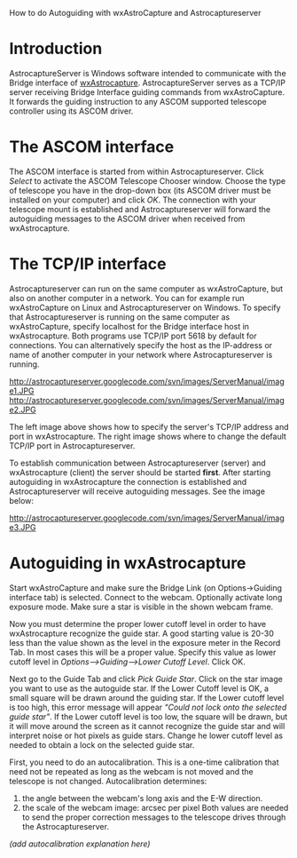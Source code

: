 How to do Autoguiding with wxAstroCapture and Astrocaptureserver

# Introduction #

AstrocaptureServer is Windows software intended to communicate with the Bridge interface of [wxAstrocapture](http://arnholm.org/astro/software/wxAstroCapture/).
AstrocaptureServer serves as a TCP/IP server receiving Bridge Interface guiding commands from wxAstroCapture. It forwards the guiding instruction to any ASCOM supported telescope controller using its ASCOM driver.

# The ASCOM interface #

The ASCOM interface is started from within Astrocaptureserver. Click _Select_ to activate the ASCOM Telescope Chooser window. Choose the type of telescope you have in the drop-down box (its ASCOM driver must be installed on your computer) and click _OK_. The connection with your telescope mount is established and Astrocaptureserver will forward the autoguiding messages to the ASCOM driver when received from wxAstrocapture.

# The TCP/IP interface #

Astrocaptureserver can run on the same computer as wxAstroCapture, but also on another computer in a network. You can for example run wxAstroCapture on Linux and Astrocaptureserver on Windows.
To specify that Astrocaptureserver is running on the same computer as wxAstroCapture, specify localhost for the Bridge interface host in wxAstrocapture. Both programs use TCP/IP port 5618 by default for connections. You can alternatively specify the host as the IP-address or name of another computer in your network where Astrocaptureserver is running.

http://astrocaptureserver.googlecode.com/svn/images/ServerManual/image1.JPG          http://astrocaptureserver.googlecode.com/svn/images/ServerManual/image2.JPG

The left image above shows how to specify the server's TCP/IP address and port in wxAstrocapture. The right image shows where to change the default TCP/IP port in Astrocaptureserver.

To establish communication between Astrocaptureserver (server) and wxAstrocapture (client) the server should be started **first**. After starting autoguiding in wxAstrocapture the connection is established and Astrocaptureserver will receive autoguiding messages. See the image below:

http://astrocaptureserver.googlecode.com/svn/images/ServerManual/image3.JPG

# Autoguiding in wxAstrocapture #

Start wxAstroCapture and make sure the Bridge Link (on Options->Guiding interface tab) is selected.
Connect to the webcam. Optionally activate long exposure mode. Make sure a star is visible in the shown webcam frame.

Now you must determine the proper lower cutoff level in order to have wxAstrocapture recognize the guide star. A good starting value is 20-30 less than the value shown as the level in the exposure meter in the Record Tab. In most cases this will be a proper value. Specify this value as lower cutoff level in _Options-->Guiding-->Lower Cutoff Level_. Click OK.

Next go to the Guide Tab and click _Pick Guide Star_. Click on the star image you want to use as the autoguide star. If the Lower Cutoff level is OK, a small square will be drawn around the guiding star. If the Lower cutoff level is too high, this error message will appear _"Could not lock onto the selected guide star"_. If the Lower cutoff level is too low, the square will be drawn, but it will move around the screen as it cannot recognize the guide star and will interpret noise or hot pixels as guide stars.
Change he lower cutoff level as needed to obtain a lock on the selected guide star.

First, you need to do an autocalibration. This is a one-time calibration that need not be repeated as long as the webcam is not moved and the telescope is not changed. Autocalibration determines:
  1. the angle between the webcam's long axis and the E-W direction.
  1. the scale of the webcam image: arcsec per pixel
Both values are needed to send the proper correction messages to the telescope drives through the Astrocaptureserver.

_(add autocalibration explanation here)_